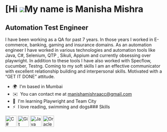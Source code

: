 [Hi ![](https://user-images.githubusercontent.com/18350557/176309783-0785949b-9127-417c-8b55-ab5a4333674e.gif)My name is Manisha Mishra
======================================================================================================================================

Automation Test Engineer
------------------------

I have been working as a QA for past 7 years. In those years I worked in E-commerce, banking, gaming and insurance domains. As an automation engineer I have worked in various technologies and automation tools like Java, C#, Selenium, QTP , Sikuli, Appium and currently obsessing over playwright. In addition to these tools I have also worked with Specflow, cucumber, Testng. Coming to my soft skills I am an effective communicator with excellent relationship building and interpersonal skills. Motivated with a “GET IT DONE” attitude.

*   🌍  I'm based in Mumbai
*   ✉️  You can contact me at [manishamishraacc@gmail.com](mailto:manishamishraacc@gmail.com)
*   🧠  I'm learning Playwright and Team City
*   ⚡  I love reading, swimming and dogs### Skills 
<p align="left">
<a href="https://docs.microsoft.com/en-us/dotnet/csharp/" target="_blank" rel="noreferrer"><img src="https://raw.githubusercontent.com/danielcranney/readme-generator/main/public/icons/skills/csharp-colored.svg" width="36" height="36" alt="C#" /></a>
<a href="https://git-scm.com/" target="_blank" rel="noreferrer"><img src="https://raw.githubusercontent.com/danielcranney/readme-generator/main/public/icons/skills/git-colored.svg" width="36" height="36" alt="Git" /></a>
<a href="https://www.oracle.com/java/" target="_blank" rel="noreferrer"><img src="https://raw.githubusercontent.com/danielcranney/readme-generator/main/public/icons/skills/java-colored.svg" width="36" height="36" alt="Java" /></a>
<a href="https://www.oracle.com/uk/index.html" target="_blank" rel="noreferrer"><img src="https://raw.githubusercontent.com/danielcranney/readme-generator/main/public/icons/skills/oracle-colored.svg" width="36" height="36" alt="Oracle" /></a>
</p>
